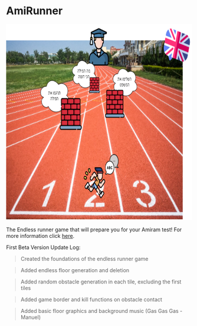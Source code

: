 # AmiRunner
<img src="Pictures/main.png" width="900" height="530">

The Endless runner game that will prepare you for your Amiram test!
For more information click [here](https://github.com/gamedev-srg/AmiRunner/blob/main/formal-elements.md).

First Beta Version Update Log:
> Created the foundations of the endless runner game

> Added endless floor generation and deletion

> Added random obstacle generation in each tile, excluding the first tiles

> Added game border and kill functions on obstacle contact

> Added basic floor graphics and background music (Gas Gas Gas - Manuel)

